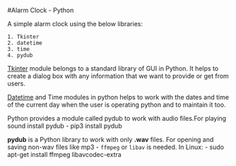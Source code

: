 #Alarm Clock - Python 

A simple alarm clock using the below libraries:
```
1. Tkinter
2. datetime
3. time
4. pydub
```
[Tkinter](https://docs.python.org/3/library/tkinter.html) module belongs to a standard library of GUI in Python. It helps to create a dialog box with
any information that we want to provide or get from users.

[Datetime](https://docs.python.org/3/library/datetime.html?highlight=date%20time#module-datetime) and Time modules in python helps to work with the dates and time of the current day when 
the user is operating python and to maintain it too.

Python provides a module called pydub to work with audio files.For playing sound install pydub
    - pip3 install pydub

**pydub** is a Python library to work with only **.wav** files. For opening and saving non-wav files like mp3 - `ffmpeg` or `libav` is needed.
In Linux:
    - sudo apt-get install ffmpeg libavcodec-extra

